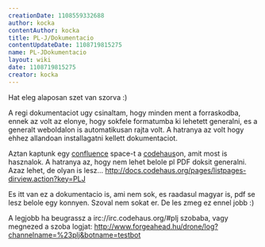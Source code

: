 ```yaml
---
creationDate: 1108559332688 
author: kocka 
contentAuthor: kocka 
title: PL-J/Dokumentacio 
contentUpdateDate: 1108719815275 
name: PL-JDokumentacio 
layout: wiki 
date: 1108719815275 
creator: kocka 
---
```

Hat eleg alaposan szet van szorva :)

A regi dokumentaciot ugy csinaltam, hogy minden ment a forraskodba, ennek az volt az elonye, hogy sokfele formatumba ki lehetett generalni, es a generalt weboldalon is automatikusan rajta volt. A hatranya az volt hogy ehhez allandoan installagatni kellett dokumentaciot.

Aztan kaptunk egy [confluence](../confluence.html) space-t a [codehaus](../codehaus.html)on, amit most is hasznalok. A hatranya az, hogy nem lehet belole pl PDF doksit generalni. Azaz lehet, de olyan is lesz...
http://docs.codehaus.org/pages/listpages-dirview.action?key=PLJ

Es itt van ez a dokumentacio is, ami nem sok, es raadasul magyar is, pdf se lesz belole egy konnyen. Szoval nem sokat er.
De les zmeg ez ennel jobb :)

A legjobb ha beugrassz a irc://irc.codehaus.org/#plj szobaba, vagy megnezed a szoba logjat:
http://www.forgeahead.hu/drone/log?channelname=%23plj&botname=testbot
